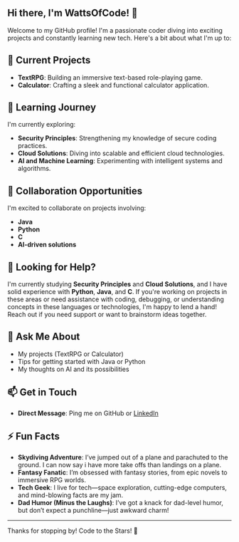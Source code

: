 ## Hi there, I'm WattsOfCode! 👋

Welcome to my GitHub profile! I'm a passionate coder diving into exciting projects and constantly learning new tech. Here's a bit about what I'm up to:

## 🔭 Current Projects
- **TextRPG**: Building an immersive text-based role-playing game.
- **Calculator**: Crafting a sleek and functional calculator application.

## 🌱 Learning Journey
I'm currently exploring:
- **Security Principles**: Strengthening my knowledge of secure coding practices.
- **Cloud Solutions**: Diving into scalable and efficient cloud technologies.
- **AI and Machine Learning**: Experimenting with intelligent systems and algorithms.

## 👯 Collaboration Opportunities
I'm excited to collaborate on projects involving:
- **Java**
- **Python**
- **C**
- **AI-driven solutions**

## 🤔 Looking for Help?
  I'm currently studying **Security Principles** and **Cloud Solutions**, and I have solid experience with **Python**, 
  **Java**, and **C**. If you're working on projects in these areas or need assistance with coding, debugging, or understanding 
  concepts in these languages or technologies, I'm happy to lend a hand! Reach out if you need support or want to brainstorm 
  ideas together.

## 💬 Ask Me About
- My projects (TextRPG or Calculator)
- Tips for getting started with Java or Python
- My thoughts on AI and its possibilities

## 📫 Get in Touch
- **Direct Message**: Ping me on GitHub or [LinkedIn](https://www.linkedin.com/in/john-deardorff-940a70a4/)

## ⚡ Fun Facts
- **Skydiving Adventure**: I’ve jumped out of a plane and parachuted to the ground. I can now say i have more take offs than landings on a plane.
- **Fantasy Fanatic**: I’m obsessed with fantasy stories, from epic novels to immersive RPG worlds.
- **Tech Geek**: I live for tech—space exploration, cutting-edge computers, and mind-blowing facts are my jam.
- **Dad Humor (Minus the Laughs)**: I’ve got a knack for dad-level humor, but don’t expect a punchline—just awkward charm!

---

Thanks for stopping by! Code to the Stars! 🚀
